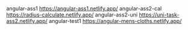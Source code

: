 angular-ass1 https://angular-ass1.netlify.app/
angular-ass2-cal https://radius-calculate.netlify.app/
angular-ass2-uni https://uni-task-ass2.netlify.app/
angular-test1 https://angular-mens-cloths.netlify.app/

